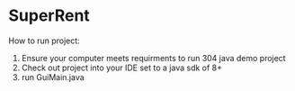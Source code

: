 # SuperRent

How to run project:
1. Ensure your computer meets requirments to run 304 java demo project
2. Check out project into your IDE set to a java sdk of 8+
3. run GuiMain.java
